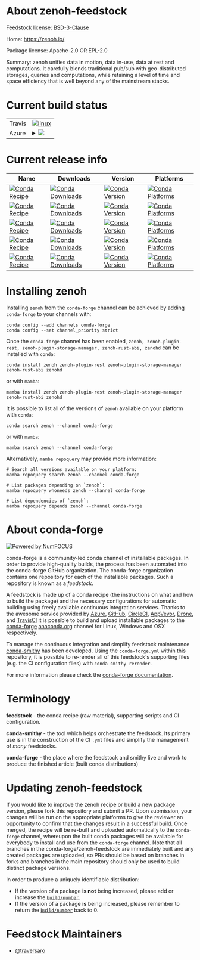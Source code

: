 About zenoh-feedstock
=====================

Feedstock license: [BSD-3-Clause](https://github.com/conda-forge/zenoh-feedstock/blob/main/LICENSE.txt)

Home: https://zenoh.io/

Package license: Apache-2.0 OR EPL-2.0

Summary: zenoh unifies data in motion, data in-use, data at rest and computations. It carefully blends traditional pub/sub with geo-distributed storages, queries and computations, while retaining a level of time and space efficiency that is well beyond any of the mainstream stacks.

Current build status
====================


<table><tr>
    <td>Travis</td>
    <td>
      <a href="https://app.travis-ci.com/conda-forge/zenoh-feedstock">
        <img alt="linux" src="https://img.shields.io/travis/com/conda-forge/zenoh-feedstock/main.svg?label=Linux">
      </a>
    </td>
  </tr>
    
  <tr>
    <td>Azure</td>
    <td>
      <details>
        <summary>
          <a href="https://dev.azure.com/conda-forge/feedstock-builds/_build/latest?definitionId=22713&branchName=main">
            <img src="https://dev.azure.com/conda-forge/feedstock-builds/_apis/build/status/zenoh-feedstock?branchName=main">
          </a>
        </summary>
        <table>
          <thead><tr><th>Variant</th><th>Status</th></tr></thead>
          <tbody><tr>
              <td>linux_64</td>
              <td>
                <a href="https://dev.azure.com/conda-forge/feedstock-builds/_build/latest?definitionId=22713&branchName=main">
                  <img src="https://dev.azure.com/conda-forge/feedstock-builds/_apis/build/status/zenoh-feedstock?branchName=main&jobName=linux&configuration=linux%20linux_64_" alt="variant">
                </a>
              </td>
            </tr><tr>
              <td>linux_aarch64</td>
              <td>
                <a href="https://dev.azure.com/conda-forge/feedstock-builds/_build/latest?definitionId=22713&branchName=main">
                  <img src="https://dev.azure.com/conda-forge/feedstock-builds/_apis/build/status/zenoh-feedstock?branchName=main&jobName=linux&configuration=linux%20linux_aarch64_" alt="variant">
                </a>
              </td>
            </tr><tr>
              <td>linux_ppc64le</td>
              <td>
                <a href="https://dev.azure.com/conda-forge/feedstock-builds/_build/latest?definitionId=22713&branchName=main">
                  <img src="https://dev.azure.com/conda-forge/feedstock-builds/_apis/build/status/zenoh-feedstock?branchName=main&jobName=linux&configuration=linux%20linux_ppc64le_" alt="variant">
                </a>
              </td>
            </tr><tr>
              <td>osx_64</td>
              <td>
                <a href="https://dev.azure.com/conda-forge/feedstock-builds/_build/latest?definitionId=22713&branchName=main">
                  <img src="https://dev.azure.com/conda-forge/feedstock-builds/_apis/build/status/zenoh-feedstock?branchName=main&jobName=osx&configuration=osx%20osx_64_" alt="variant">
                </a>
              </td>
            </tr><tr>
              <td>osx_arm64</td>
              <td>
                <a href="https://dev.azure.com/conda-forge/feedstock-builds/_build/latest?definitionId=22713&branchName=main">
                  <img src="https://dev.azure.com/conda-forge/feedstock-builds/_apis/build/status/zenoh-feedstock?branchName=main&jobName=osx&configuration=osx%20osx_arm64_" alt="variant">
                </a>
              </td>
            </tr><tr>
              <td>win_64</td>
              <td>
                <a href="https://dev.azure.com/conda-forge/feedstock-builds/_build/latest?definitionId=22713&branchName=main">
                  <img src="https://dev.azure.com/conda-forge/feedstock-builds/_apis/build/status/zenoh-feedstock?branchName=main&jobName=win&configuration=win%20win_64_" alt="variant">
                </a>
              </td>
            </tr>
          </tbody>
        </table>
      </details>
    </td>
  </tr>
</table>

Current release info
====================

| Name | Downloads | Version | Platforms |
| --- | --- | --- | --- |
| [![Conda Recipe](https://img.shields.io/badge/recipe-zenoh-green.svg)](https://anaconda.org/conda-forge/zenoh) | [![Conda Downloads](https://img.shields.io/conda/dn/conda-forge/zenoh.svg)](https://anaconda.org/conda-forge/zenoh) | [![Conda Version](https://img.shields.io/conda/vn/conda-forge/zenoh.svg)](https://anaconda.org/conda-forge/zenoh) | [![Conda Platforms](https://img.shields.io/conda/pn/conda-forge/zenoh.svg)](https://anaconda.org/conda-forge/zenoh) |
| [![Conda Recipe](https://img.shields.io/badge/recipe-zenoh--plugin--rest-green.svg)](https://anaconda.org/conda-forge/zenoh-plugin-rest) | [![Conda Downloads](https://img.shields.io/conda/dn/conda-forge/zenoh-plugin-rest.svg)](https://anaconda.org/conda-forge/zenoh-plugin-rest) | [![Conda Version](https://img.shields.io/conda/vn/conda-forge/zenoh-plugin-rest.svg)](https://anaconda.org/conda-forge/zenoh-plugin-rest) | [![Conda Platforms](https://img.shields.io/conda/pn/conda-forge/zenoh-plugin-rest.svg)](https://anaconda.org/conda-forge/zenoh-plugin-rest) |
| [![Conda Recipe](https://img.shields.io/badge/recipe-zenoh--plugin--storage--manager-green.svg)](https://anaconda.org/conda-forge/zenoh-plugin-storage-manager) | [![Conda Downloads](https://img.shields.io/conda/dn/conda-forge/zenoh-plugin-storage-manager.svg)](https://anaconda.org/conda-forge/zenoh-plugin-storage-manager) | [![Conda Version](https://img.shields.io/conda/vn/conda-forge/zenoh-plugin-storage-manager.svg)](https://anaconda.org/conda-forge/zenoh-plugin-storage-manager) | [![Conda Platforms](https://img.shields.io/conda/pn/conda-forge/zenoh-plugin-storage-manager.svg)](https://anaconda.org/conda-forge/zenoh-plugin-storage-manager) |
| [![Conda Recipe](https://img.shields.io/badge/recipe-zenoh--rust--abi-green.svg)](https://anaconda.org/conda-forge/zenoh-rust-abi) | [![Conda Downloads](https://img.shields.io/conda/dn/conda-forge/zenoh-rust-abi.svg)](https://anaconda.org/conda-forge/zenoh-rust-abi) | [![Conda Version](https://img.shields.io/conda/vn/conda-forge/zenoh-rust-abi.svg)](https://anaconda.org/conda-forge/zenoh-rust-abi) | [![Conda Platforms](https://img.shields.io/conda/pn/conda-forge/zenoh-rust-abi.svg)](https://anaconda.org/conda-forge/zenoh-rust-abi) |
| [![Conda Recipe](https://img.shields.io/badge/recipe-zenohd-green.svg)](https://anaconda.org/conda-forge/zenohd) | [![Conda Downloads](https://img.shields.io/conda/dn/conda-forge/zenohd.svg)](https://anaconda.org/conda-forge/zenohd) | [![Conda Version](https://img.shields.io/conda/vn/conda-forge/zenohd.svg)](https://anaconda.org/conda-forge/zenohd) | [![Conda Platforms](https://img.shields.io/conda/pn/conda-forge/zenohd.svg)](https://anaconda.org/conda-forge/zenohd) |

Installing zenoh
================

Installing `zenoh` from the `conda-forge` channel can be achieved by adding `conda-forge` to your channels with:

```
conda config --add channels conda-forge
conda config --set channel_priority strict
```

Once the `conda-forge` channel has been enabled, `zenoh, zenoh-plugin-rest, zenoh-plugin-storage-manager, zenoh-rust-abi, zenohd` can be installed with `conda`:

```
conda install zenoh zenoh-plugin-rest zenoh-plugin-storage-manager zenoh-rust-abi zenohd
```

or with `mamba`:

```
mamba install zenoh zenoh-plugin-rest zenoh-plugin-storage-manager zenoh-rust-abi zenohd
```

It is possible to list all of the versions of `zenoh` available on your platform with `conda`:

```
conda search zenoh --channel conda-forge
```

or with `mamba`:

```
mamba search zenoh --channel conda-forge
```

Alternatively, `mamba repoquery` may provide more information:

```
# Search all versions available on your platform:
mamba repoquery search zenoh --channel conda-forge

# List packages depending on `zenoh`:
mamba repoquery whoneeds zenoh --channel conda-forge

# List dependencies of `zenoh`:
mamba repoquery depends zenoh --channel conda-forge
```


About conda-forge
=================

[![Powered by
NumFOCUS](https://img.shields.io/badge/powered%20by-NumFOCUS-orange.svg?style=flat&colorA=E1523D&colorB=007D8A)](https://numfocus.org)

conda-forge is a community-led conda channel of installable packages.
In order to provide high-quality builds, the process has been automated into the
conda-forge GitHub organization. The conda-forge organization contains one repository
for each of the installable packages. Such a repository is known as a *feedstock*.

A feedstock is made up of a conda recipe (the instructions on what and how to build
the package) and the necessary configurations for automatic building using freely
available continuous integration services. Thanks to the awesome service provided by
[Azure](https://azure.microsoft.com/en-us/services/devops/), [GitHub](https://github.com/),
[CircleCI](https://circleci.com/), [AppVeyor](https://www.appveyor.com/),
[Drone](https://cloud.drone.io/welcome), and [TravisCI](https://travis-ci.com/)
it is possible to build and upload installable packages to the
[conda-forge](https://anaconda.org/conda-forge) [anaconda.org](https://anaconda.org/)
channel for Linux, Windows and OSX respectively.

To manage the continuous integration and simplify feedstock maintenance
[conda-smithy](https://github.com/conda-forge/conda-smithy) has been developed.
Using the ``conda-forge.yml`` within this repository, it is possible to re-render all of
this feedstock's supporting files (e.g. the CI configuration files) with ``conda smithy rerender``.

For more information please check the [conda-forge documentation](https://conda-forge.org/docs/).

Terminology
===========

**feedstock** - the conda recipe (raw material), supporting scripts and CI configuration.

**conda-smithy** - the tool which helps orchestrate the feedstock.
                   Its primary use is in the construction of the CI ``.yml`` files
                   and simplify the management of *many* feedstocks.

**conda-forge** - the place where the feedstock and smithy live and work to
                  produce the finished article (built conda distributions)


Updating zenoh-feedstock
========================

If you would like to improve the zenoh recipe or build a new
package version, please fork this repository and submit a PR. Upon submission,
your changes will be run on the appropriate platforms to give the reviewer an
opportunity to confirm that the changes result in a successful build. Once
merged, the recipe will be re-built and uploaded automatically to the
`conda-forge` channel, whereupon the built conda packages will be available for
everybody to install and use from the `conda-forge` channel.
Note that all branches in the conda-forge/zenoh-feedstock are
immediately built and any created packages are uploaded, so PRs should be based
on branches in forks and branches in the main repository should only be used to
build distinct package versions.

In order to produce a uniquely identifiable distribution:
 * If the version of a package **is not** being increased, please add or increase
   the [``build/number``](https://docs.conda.io/projects/conda-build/en/latest/resources/define-metadata.html#build-number-and-string).
 * If the version of a package **is** being increased, please remember to return
   the [``build/number``](https://docs.conda.io/projects/conda-build/en/latest/resources/define-metadata.html#build-number-and-string)
   back to 0.

Feedstock Maintainers
=====================

* [@traversaro](https://github.com/traversaro/)

